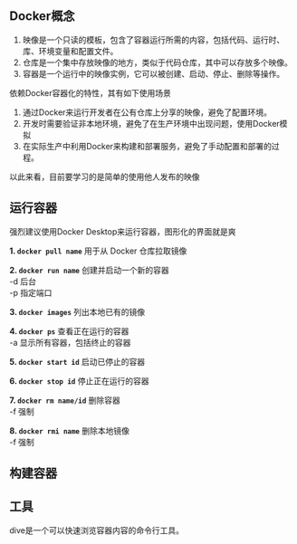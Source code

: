 ## Docker概念

1. 映像是一个只读的模板，包含了容器运行所需的内容，包括代码、运行时、库、环境变量和配置文件。
2. 仓库是一个集中存放映像的地方，类似于代码仓库，其中可以存放多个映像。
3. 容器是一个运行中的映像实例，它可以被创建、启动、停止、删除等操作。

依赖Docker容器化的特性，其有如下使用场景

1. 通过Docker来运行开发者在公有仓库上分享的映像，避免了配置环境。
2. 开发时需要验证非本地环境，避免了在生产环境中出现问题，使用Docker模拟
3. 在实际生产中利用Docker来构建和部署服务，避免了手动配置和部署的过程。

以此来看，目前要学习的是简单的使用他人发布的映像

## 运行容器

强烈建议使用Docker Desktop来运行容器，图形化的界面就是爽

**1. `docker pull name`**
用于从 Docker 仓库拉取镜像

**2. `docker run name`**
创建并启动一个新的容器  
-d 后台  
-p 指定端口  

**3. `docker images`**
列出本地已有的镜像 

**4. `docker ps`**
查看正在运行的容器  
-a 显示所有容器，包括终止的容器

**5. `docker start id`**
启动已停止的容器

**6. `docker stop id`**
停止正在运行的容器

**7. `docker rm name/id`**
删除容器  
-f 强制

**8. `docker rmi name`**
删除本地镜像  
-f 强制

## 构建容器





## 工具
dive是一个可以快速浏览容器内容的命令行工具。
